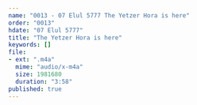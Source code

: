 ```yaml
---
name: "0013 - 07 Elul 5777 The Yetzer Hora is here"
order: "0013"
hdate: "07 Elul 5777"
title: "The Yetzer Hora is here"
keywords: []
file:
- ext: ".m4a"
  mime: "audio/x-m4a"
  size: 1981680
  duration: "3:58"
published: true
---
```


